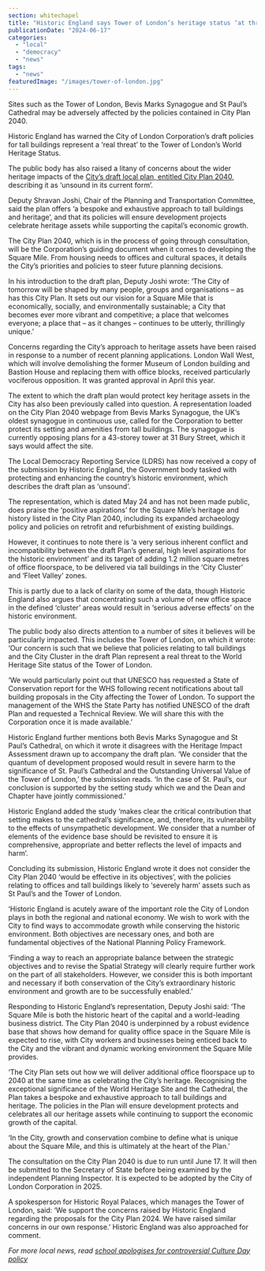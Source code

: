 ```yaml
---
section: whitechapel
title: "Historic England says Tower of London’s heritage status ‘at threat’"
publicationDate: "2024-06-17"
categories: 
  - "local"
  - "democracy"
  - "news"
tags: 
  - "news"
featuredImage: "/images/tower-of-london.jpg"
---
```


Sites such as the Tower of London, Bevis Marks Synagogue and St Paul’s Cathedral may be adversely affected by the policies contained in City Plan 2040.

Historic England has warned the City of London Corporation’s draft policies for tall buildings represent a ‘real threat’ to the Tower of London’s World Heritage Status. 

The public body has also raised a litany of concerns about the wider heritage impacts of the [City’s draft local plan, entitled City Plan 2040](https://www.cityoflondon.gov.uk/services/planning/planning-policy/city-plan-2040), describing it as ‘unsound in its current form’.

Deputy Shravan Joshi, Chair of the Planning and Transportation Committee, said the plan offers ‘a bespoke and exhaustive approach to tall buildings and heritage’, and that its policies will ensure development projects celebrate heritage assets while supporting the capital’s economic growth.

The City Plan 2040, which is in the process of going through consultation, will be the Corporation’s guiding document when it comes to developing the Square Mile. From housing needs to offices and cultural spaces, it details the City’s priorities and policies to steer future planning decisions.

In his introduction to the draft plan, Deputy Joshi wrote: ‘The City of tomorrow will be shaped by many people, groups and organisations – as has this City Plan. It sets out our vision for a Square Mile that is economically, socially, and environmentally sustainable; a City that becomes ever more vibrant and competitive; a place that welcomes everyone; a place that – as it changes – continues to be utterly, thrillingly unique.’

Concerns regarding the City’s approach to heritage assets have been raised in response to a number of recent planning applications. London Wall West, which will involve demolishing the former Museum of London building and Bastion House and replacing them with office blocks, received particularly vociferous opposition. It was granted approval in April this year.

The extent to which the draft plan would protect key heritage assets in the City has also been previously called into question. A representation loaded on the City Plan 2040 webpage from Bevis Marks Synagogue, the UK’s oldest synagogue in continuous use, called for the Corporation to better protect its setting and amenities from tall buildings. The synagogue is currently opposing plans for a 43-storey tower at 31 Bury Street, which it says would affect the site.

The Local Democracy Reporting Service (LDRS) has now received a copy of the submission by Historic England, the Government body tasked with protecting and enhancing the country’s historic environment, which describes the draft plan as ‘unsound’.

The representation, which is dated May 24 and has not been made public, does praise the ‘positive aspirations’ for the Square Mile’s heritage and history listed in the City Plan 2040, including its expanded archaeology policy and policies on retrofit and refurbishment of existing buildings.

However, it continues to note there is ‘a very serious inherent conflict and incompatibility between the draft Plan’s general, high level aspirations for the historic environment’ and its target of adding 1.2 million square metres of office floorspace, to be delivered via tall buildings in the ‘City Cluster’ and ‘Fleet Valley’ zones.

This is partly due to a lack of clarity on some of the data, though Historic England also argues that concentrating such a volume of new office space in the defined ‘cluster’ areas would result in ‘serious adverse effects’ on the historic environment.

The public body also directs attention to a number of sites it believes will be particularly impacted. This includes the Tower of London, on which it wrote: ‘Our concern is such that we believe that policies relating to tall buildings and the City Cluster in the draft Plan represent a real threat to the World Heritage Site status of the Tower of London.

‘We would particularly point out that UNESCO has requested a State of Conservation report for the WHS following recent notifications about tall building proposals in the City affecting the Tower of London. To support the management of the WHS the State Party has notified UNESCO of the draft Plan and requested a Technical Review. We will share this with the Corporation once it is made available.’

Historic England further mentions both Bevis Marks Synagogue and St Paul’s Cathedral, on which it wrote it disagrees with the Heritage Impact Assessment drawn up to accompany the draft plan. ‘We consider that the quantum of development proposed would result in severe harm to the significance of St. Paul’s Cathedral and the Outstanding Universal Value of the Tower of London,’ the submission reads. ‘In the case of St. Paul’s, our conclusion is supported by the setting study which we and the Dean and Chapter have jointly commissioned.’

Historic England added the study ‘makes clear the critical contribution that setting makes to the cathedral’s significance, and, therefore, its vulnerability to the effects of unsympathetic development. We consider that a number of elements of the evidence base should be revisited to ensure it is comprehensive, appropriate and better reflects the level of impacts and harm’.

Concluding its submission, Historic England wrote it does not consider the City Plan 2040 ‘would be effective in its objectives’, with the policies relating to offices and tall buildings likely to ‘severely harm’ assets such as St Paul’s and the Tower of London.

‘Historic England is acutely aware of the important role the City of London plays in both the regional and national economy. We wish to work with the City to find ways to accommodate growth while conserving the historic environment. Both objectives are necessary ones, and both are fundamental objectives of the National Planning Policy Framework.

‘Finding a way to reach an appropriate balance between the strategic objectives and to revise the Spatial Strategy will clearly require further work on the part of all stakeholders. However, we consider this is both important and necessary if both conservation of the City’s extraordinary historic environment and growth are to be successfully enabled.’

Responding to Historic England’s representation, Deputy Joshi said: ‘The Square Mile is both the historic heart of the capital and a world-leading business district. The City Plan 2040 is underpinned by a robust evidence base that shows how demand for quality office space in the Square Mile is expected to rise, with City workers and businesses being enticed back to the City and the vibrant and dynamic working environment the Square Mile provides.

‘The City Plan sets out how we will deliver additional office floorspace up to 2040 at the same time as celebrating the City’s heritage. Recognising the exceptional significance of the World Heritage Site and the Cathedral, the Plan takes a bespoke and exhaustive approach to tall buildings and heritage. The policies in the Plan will ensure development protects and celebrates all our heritage assets while continuing to support the economic growth of the capital.

‘In the City, growth and conservation combine to define what is unique about the Square Mile, and this is ultimately at the heart of the Plan.’

The consultation on the City Plan 2040 is due to run until June 17. It will then be submitted to the Secretary of State before being examined by the independent Planning Inspector. It is expected to be adopted by the City of London Corporation in 2025.

A spokesperson for Historic Royal Palaces, which manages the Tower of London, said: ‘We support the concerns raised by Historic England regarding the proposals for the City Plan 2024. We have raised similar concerns in our own response.’ Historic England was also approached for comment.

_For more local news, read_ [_school apologises for controversial Culture Day policy_](https://whitechapellondon.co.uk/mulberry-stepney-green-culture-day-dress-code-policy/)
